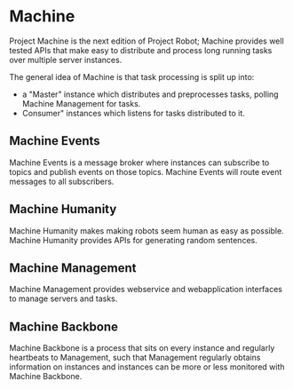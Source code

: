 # Machine

Project Machine is the next edition of Project Robot; Machine provides well tested APIs that make easy to distribute
and process long running tasks over multiple server instances.

The general idea of Machine is that task processing is split up into:
- a "Master" instance which distributes and preprocesses tasks, polling Machine Management for tasks.
- Consumer" instances which listens for tasks distributed to it.

## Machine Events

Machine Events is a message broker where instances can subscribe to topics and publish
events on those topics. Machine Events will route event messages to all subscribers.

## Machine Humanity

Machine Humanity makes making robots seem human as easy as possible. Machine Humanity provides APIs for
generating random sentences.

## Machine Management

Machine Management provides webservice and webapplication interfaces to manage servers and tasks.

## Machine Backbone

Machine Backbone is a process that sits on every instance and regularly heartbeats to Management, such that Management
regularly obtains information on instances and instances can be more or less monitored with Machine Backbone.
